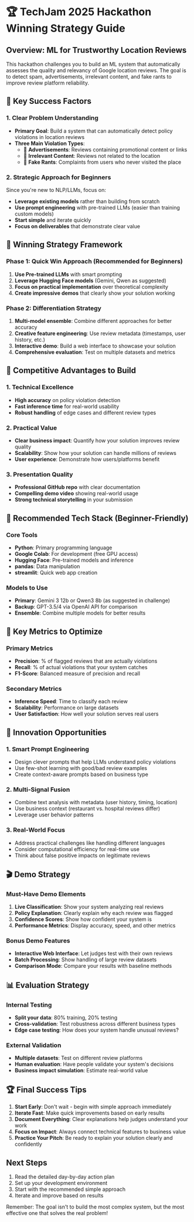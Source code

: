 # 🏆 TechJam 2025 Hackathon Winning Strategy Guide

## Overview: ML for Trustworthy Location Reviews

This hackathon challenges you to build an ML system that automatically assesses the quality and relevancy of Google location reviews. The goal is to detect spam, advertisements, irrelevant content, and fake rants to improve review platform reliability.

## 🎯 Key Success Factors

### 1. **Clear Problem Understanding**

- **Primary Goal**: Build a system that can automatically detect policy violations in location reviews
- **Three Main Violation Types**:
  - 🚫 **Advertisements**: Reviews containing promotional content or links
  - 🚫 **Irrelevant Content**: Reviews not related to the location
  - 🚫 **Fake Rants**: Complaints from users who never visited the place

### 2. **Strategic Approach for Beginners**

Since you're new to NLP/LLMs, focus on:

- **Leverage existing models** rather than building from scratch
- **Use prompt engineering** with pre-trained LLMs (easier than training custom models)
- **Start simple** and iterate quickly
- **Focus on deliverables** that demonstrate clear value

## 🎯 Winning Strategy Framework

### Phase 1: Quick Win Approach (Recommended for Beginners)

1. **Use Pre-trained LLMs** with smart prompting
2. **Leverage Hugging Face models** (Gemini, Qwen as suggested)
3. **Focus on practical implementation** over theoretical complexity
4. **Create impressive demos** that clearly show your solution working

### Phase 2: Differentiation Strategy

1. **Multi-model ensemble**: Combine different approaches for better accuracy
2. **Creative feature engineering**: Use review metadata (timestamps, user history, etc.)
3. **Interactive demo**: Build a web interface to showcase your solution
4. **Comprehensive evaluation**: Test on multiple datasets and metrics

## 🏅 Competitive Advantages to Build

### 1. **Technical Excellence**

- **High accuracy** on policy violation detection
- **Fast inference time** for real-world usability
- **Robust handling** of edge cases and different review types

### 2. **Practical Value**

- **Clear business impact**: Quantify how your solution improves review quality
- **Scalability**: Show how your solution can handle millions of reviews
- **User experience**: Demonstrate how users/platforms benefit

### 3. **Presentation Quality**

- **Professional GitHub repo** with clear documentation
- **Compelling demo video** showing real-world usage
- **Strong technical storytelling** in your submission

## 🎪 Recommended Tech Stack (Beginner-Friendly)

### Core Tools

- **Python**: Primary programming language
- **Google Colab**: For development (free GPU access)
- **Hugging Face**: Pre-trained models and inference
- **pandas**: Data manipulation
- **streamlit**: Quick web app creation

### Models to Use

- **Primary**: Gemini 3 12b or Qwen3 8b (as suggested in challenge)
- **Backup**: GPT-3.5/4 via OpenAI API for comparison
- **Ensemble**: Combine multiple models for better results

## 🎯 Key Metrics to Optimize

### Primary Metrics

- **Precision**: % of flagged reviews that are actually violations
- **Recall**: % of actual violations that your system catches
- **F1-Score**: Balanced measure of precision and recall

### Secondary Metrics

- **Inference Speed**: Time to classify each review
- **Scalability**: Performance on large datasets
- **User Satisfaction**: How well your solution serves real users

## 🚀 Innovation Opportunities

### 1. **Smart Prompt Engineering**

- Design clever prompts that help LLMs understand policy violations
- Use few-shot learning with good/bad review examples
- Create context-aware prompts based on business type

### 2. **Multi-Signal Fusion**

- Combine text analysis with metadata (user history, timing, location)
- Use business context (restaurant vs. hospital reviews differ)
- Leverage user behavior patterns

### 3. **Real-World Focus**

- Address practical challenges like handling different languages
- Consider computational efficiency for real-time use
- Think about false positive impacts on legitimate reviews

## 🎬 Demo Strategy

### Must-Have Demo Elements

1. **Live Classification**: Show your system analyzing real reviews
2. **Policy Explanation**: Clearly explain why each review was flagged
3. **Confidence Scores**: Show how confident your system is
4. **Performance Metrics**: Display accuracy, speed, and other metrics

### Bonus Demo Features

- **Interactive Web Interface**: Let judges test with their own reviews
- **Batch Processing**: Show handling of large review datasets
- **Comparison Mode**: Compare your results with baseline methods

## 📊 Evaluation Strategy

### Internal Testing

- **Split your data**: 80% training, 20% testing
- **Cross-validation**: Test robustness across different business types
- **Edge case testing**: How does your system handle unusual reviews?

### External Validation

- **Multiple datasets**: Test on different review platforms
- **Human evaluation**: Have people validate your system's decisions
- **Business impact simulation**: Estimate real-world value

## 🏆 Final Success Tips

1. **Start Early**: Don't wait - begin with simple approach immediately
2. **Iterate Fast**: Make quick improvements based on early results
3. **Document Everything**: Clear explanations help judges understand your work
4. **Focus on Impact**: Always connect technical features to business value
5. **Practice Your Pitch**: Be ready to explain your solution clearly and confidently

## Next Steps

1. Read the detailed day-by-day action plan
2. Set up your development environment
3. Start with the recommended simple approach
4. Iterate and improve based on results

Remember: The goal isn't to build the most complex system, but the most effective one that solves the real problem!
